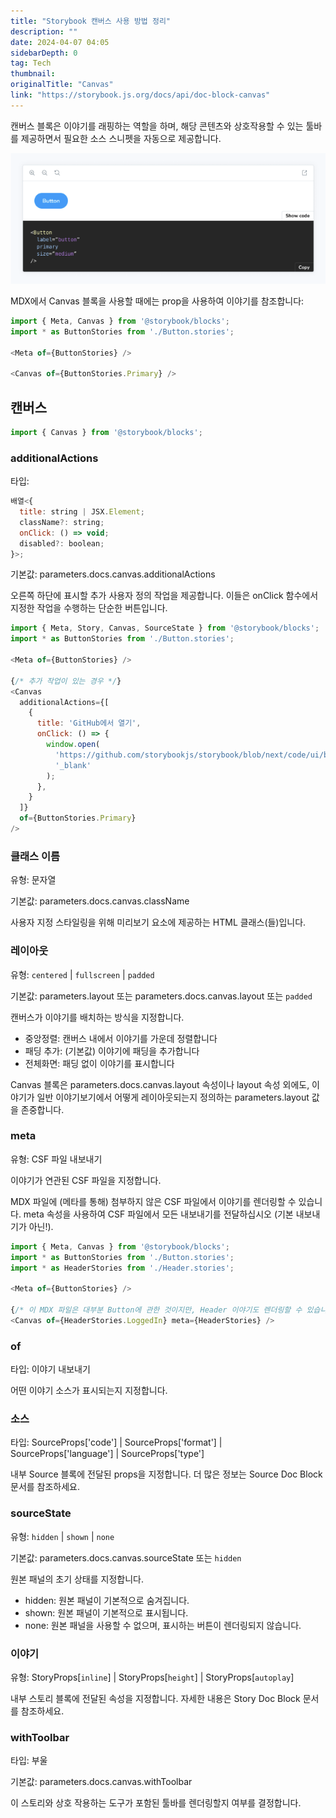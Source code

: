 ```yaml
---
title: "Storybook 캔버스 사용 방법 정리"
description: ""
date: 2024-04-07 04:05
sidebarDepth: 0
tag: Tech
thumbnail: 
originalTitle: "Canvas"
link: "https://storybook.js.org/docs/api/doc-block-canvas"
---
```



캔버스 블록은 이야기를 래핑하는 역할을 하며, 해당 콘텐츠와 상호작용할 수 있는 툴바를 제공하면서 필요한 소스 스니펫을 자동으로 제공합니다.

![Canvas](./img/Canvas_0.png)

MDX에서 Canvas 블록을 사용할 때에는 prop을 사용하여 이야기를 참조합니다:

```js
import { Meta, Canvas } from '@storybook/blocks';
import * as ButtonStories from './Button.stories';

<Meta of={ButtonStories} />

<Canvas of={ButtonStories.Primary} />
```



## 캔버스

```js
import { Canvas } from '@storybook/blocks';
```

### additionalActions

타입:



```js
배열<{
  title: string | JSX.Element;
  className?: string;
  onClick: () => void;
  disabled?: boolean;
}>;
```

기본값: parameters.docs.canvas.additionalActions

오른쪽 하단에 표시할 추가 사용자 정의 작업을 제공합니다. 이들은 onClick 함수에서 지정한 작업을 수행하는 단순한 버튼입니다.

```js
import { Meta, Story, Canvas, SourceState } from '@storybook/blocks';
import * as ButtonStories from './Button.stories';

<Meta of={ButtonStories} />

{/* 추가 작업이 있는 경우 */}
<Canvas
  additionalActions={[
    {
      title: 'GitHub에서 열기',
      onClick: () => {
        window.open(
          'https://github.com/storybookjs/storybook/blob/next/code/ui/blocks/src/examples/Button.stories.tsx',
          '_blank'
        );
      },
    }
  ]}
  of={ButtonStories.Primary}
/>
```



### 클래스 이름

유형: 문자열

기본값: parameters.docs.canvas.className

사용자 지정 스타일링을 위해 미리보기 요소에 제공하는 HTML 클래스(들)입니다.



### 레이아웃

유형: `centered` | `fullscreen` | `padded`

기본값: parameters.layout 또는 parameters.docs.canvas.layout 또는 `padded`

캔버스가 이야기를 배치하는 방식을 지정합니다.



- 중앙정렬: 캔버스 내에서 이야기를 가운데 정렬합니다
- 패딩 추가: (기본값) 이야기에 패딩을 추가합니다
- 전체화면: 패딩 없이 이야기를 표시합니다

Canvas 블록은 parameters.docs.canvas.layout 속성이나 layout 속성 외에도, 이야기가 일반 이야기보기에서 어떻게 레이아웃되는지 정의하는 parameters.layout 값을 존중합니다.

### meta

유형: CSF 파일 내보내기



이야기가 연관된 CSF 파일을 지정합니다.

MDX 파일에 (메타를 통해) 첨부하지 않은 CSF 파일에서 이야기를 렌더링할 수 있습니다. meta 속성을 사용하여 CSF 파일에서 모든 내보내기를 전달하십시오 (기본 내보내기가 아닌!).

```js
import { Meta, Canvas } from '@storybook/blocks';
import * as ButtonStories from './Button.stories';
import * as HeaderStories from './Header.stories';

<Meta of={ButtonStories} />

{/* 이 MDX 파일은 대부분 Button에 관한 것이지만, Header 이야기도 렌더링할 수 있습니다 */}
<Canvas of={HeaderStories.LoggedIn} meta={HeaderStories} />
```

### of



타입: 이야기 내보내기

어떤 이야기 소스가 표시되는지 지정합니다.

### 소스

타입: SourceProps['code'] | SourceProps['format'] | SourceProps['language'] | SourceProps['type']



내부 Source 블록에 전달된 props을 지정합니다. 더 많은 정보는 Source Doc Block 문서를 참조하세요.

### sourceState

유형: `hidden` | `shown` | `none`

기본값: parameters.docs.canvas.sourceState 또는 `hidden`



원본 패널의 초기 상태를 지정합니다.

- hidden: 원본 패널이 기본적으로 숨겨집니다.
- shown: 원본 패널이 기본적으로 표시됩니다.
- none: 원본 패널을 사용할 수 없으며, 표시하는 버튼이 렌더링되지 않습니다.

### 이야기

유형: StoryProps[`inline`] | StoryProps[`height`] | StoryProps[`autoplay`]



내부 스토리 블록에 전달된 속성을 지정합니다. 자세한 내용은 Story Doc Block 문서를 참조하세요.

### withToolbar

타입: 부울

기본값: parameters.docs.canvas.withToolbar



이 스토리와 상호 작용하는 도구가 포함된 툴바를 렌더링할지 여부를 결정합니다.